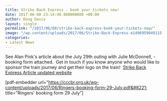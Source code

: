 ```yaml
---
title: Strike Back Express - book your tickets now!
date: 2017-06-08 23:14:40.000000000 +00:00
author: Doug Davis
layout: single
permalink: "/2017/06/08/strike-back-express-book-your-tickets-now/"
image: "/wp-content/uploads/2017/06/Strike-Back-Express-e1496959049115.jpg"
categories:
- Latest News
---
```

See Alan Pink&apos;s article about the July 29th outing with Julie McDonnell, - booking form attached.  Get in touch if you know anyone who would like to sponsor the train journey and get their logo on the train!  [Strike Back Express Article updated website](https://cccbr.org.uk/wp-content/uploads/2017/06/Strike-Back-Express-Article-updated-website.docx)

[pdf-embedder url=&#8221;https://cccbr.org.uk/wp-content/uploads/2017/06/Ringers-booking-form-29-July.pdf&#8221; title=&#8221;Ringers&apos; booking form 29 July&#8221;]
